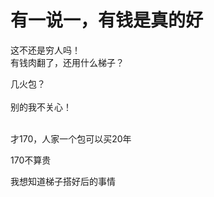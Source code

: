 # 有一说一，有钱是真的好


这不还是穷人吗！<br />
有钱肉翻了，还用什么梯子？<img id="aimg_Iz5uv" onclick="zoom(this, this.src, 0, 0, 0)" class="zoom" src="https://cdn.jsdelivr.net/gh/hishis/forum-master/public/images/patch.gif" onmouseover="img_onmouseoverfunc(this)" onload="thumbImg(this)" border="0" alt="" />

几火包？<br />
<br />
别的我不关心！<br />
<br />
<img src="static/image/smiley/default/lol.gif" smilieid="12" border="0" alt="" /><img src="static/image/smiley/default/lol.gif" smilieid="12" border="0" alt="" /><img src="static/image/smiley/default/lol.gif" smilieid="12" border="0" alt="" />

才170，人家一个包可以买20年

170不算贵

我想知道梯子搭好后的事情
